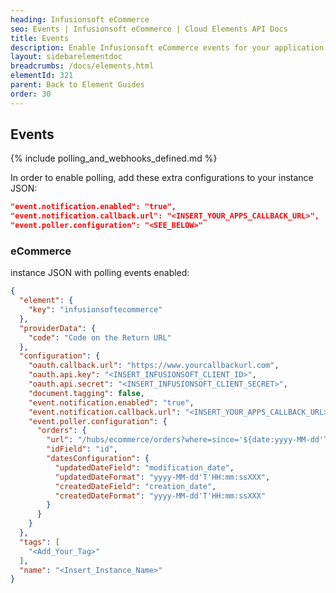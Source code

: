 ```yaml
---
heading: Infusionsoft eCommerce
seo: Events | Infusionsoft eCommerce | Cloud Elements API Docs
title: Events
description: Enable Infusionsoft eCommerce events for your application.
layout: sidebarelementdoc
breadcrumbs: /docs/elements.html
elementId: 321
parent: Back to Element Guides
order: 30
---
```


## Events

{% include polling_and_webhooks_defined.md %}

In order to enable polling, add these extra configurations to your instance JSON:

```JSON
"event.notification.enabled": "true",
"event.notification.callback.url": "<INSERT_YOUR_APPS_CALLBACK_URL>",
"event.poller.configuration": "<SEE_BELOW>"
```

### eCommerce

instance JSON with polling events enabled:

```json
{
  "element": {
    "key": "infusionsoftecommerce"
  },
  "providerData": {
    "code": "Code on the Return URL"
  },
  "configuration": {
    "oauth.callback.url": "https://www.yourcallbackurl.com",
    "oauth.api.key": "<INSERT_INFUSIONSOFT_CLIENT_ID>",
    "oauth.api.secret": "<INSERT_INFUSIONSOFT_CLIENT_SECRET>",
    "document.tagging": false,
    "event.notification.enabled": "true",
    "event.notification.callback.url": "<INSERT_YOUR_APPS_CALLBACK_URL>",
    "event.poller.configuration": {
      "orders": {
        "url": "/hubs/ecommerce/orders?where=since='${date:yyyy-MM-dd'T'HH:mm:ssXXX}'",
        "idField": "id",
        "datesConfiguration": {
          "updatedDateField": "modification_date",
          "updatedDateFormat": "yyyy-MM-dd'T'HH:mm:ssXXX",
          "createdDateField": "creation_date",
          "createdDateFormat": "yyyy-MM-dd'T'HH:mm:ssXXX"
        }
      }
    }
  },
  "tags": [
    "<Add_Your_Tag>"
  ],
  "name": "<Insert_Instance_Name>"
}
```
